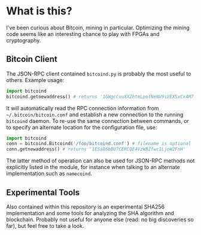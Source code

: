 What is this?
=============

I've been curious about Bitcoin, mining in particular.  Optimizing the mining
code seems like an interesting chance to play with FPGAs and cryptography.

Bitcoin Client
--------------

The JSON-RPC client contained `bitcoind.py` is probably the most useful to
others.  Example usage:

```python
import bitcoind
bitcoind.getnewaddress() # returns '1GWgcCuuXXZhtmLpofNeNV9sVEXSxCxAM7'
```

It will automatically read the RPC connection information from
`~/.bitcoin/bitcoin.conf` and establish a new connection to the running
`bitcoind` daemon.  To re-use the same connection between commands, or to
specify an alternate location for the configuration file, use:

```python
import bitcoind
conn = bitcoind.Bitcoind('/foo/bitcoind.conf') # filename is optional
conn.getnewaddress() # returns '1ESa86bBU7CERCQE4VzWBZfwc1LjoW2FnH'
```

The latter method of operation can also be used for JSON-RPC methods not
explicitly listed in the module, for instance when talking to an alternate
implementation such as `namecoind`.

Experimental Tools
------------------

Also contained within this repository is an experimental SHA256 implementation
and some tools for analyzing the SHA algorithm and blockchain.  Probably not
useful for anyone else (read: no big discoveries so far), but feel free to
take a look.
